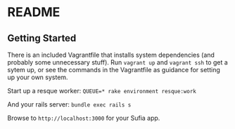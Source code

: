 README
=======

Getting Started
----------------

There is an included Vagrantfile that installs system dependencies (and probably some unnecessary stuff). Run ```vagrant up``` and ```vagrant ssh``` to get a sytem up, or see the commands in the Vagrantfile as guidance for setting up your own system.

Start up a resque worker: ```QUEUE=* rake environment resque:work```

And your rails server: ```bundle exec rails s```

Browse to ```http://localhost:3000``` for your Sufia app.


